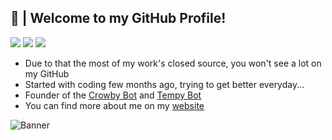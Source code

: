 ## 🍇 | Welcome to my GitHub Profile!
![](https://img.shields.io/badge/-ARealWant-4651cb) ![](https://img.shields.io/twitter/follow/ARealWant?color=%234651cb&label=Twitter&style=plastic) ![](https://komarev.com/ghpvc/?username=ARealWant)
- Due to that the most of my work's closed source, you won't see a lot on my GitHub
- Started with coding few months ago, trying to get better everyday...
- Founder of the [Crowby Bot](https://crowby.me/) and [Tempy Bot](https://tempybot.me/)
- You can find more about me on my [website](https://arealwant.tech/)


![Banner](https://cdn.discordapp.com/attachments/761891074116681748/799914206714527754/ARealWantBanner_2.gif)
